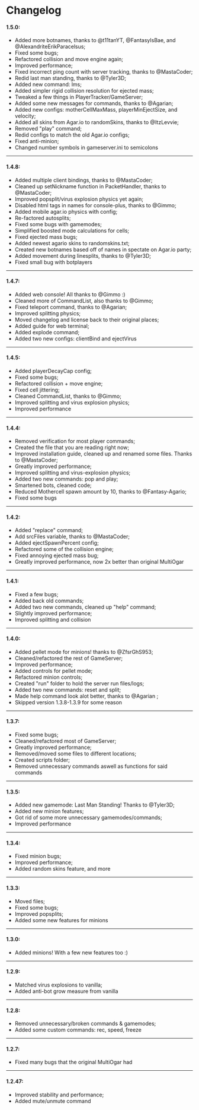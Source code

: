 # Changelog
#### 1.5.0:
* Added more botnames, thanks to @t11tanYT, @FantasyIsBae, and @AlexandriteErikParacelsus;
* Fixed some bugs;
* Refactored collision and move engine again;
* Improved performance;
* Fixed incorrect ping count with server tracking, thanks to @MastaCoder;
* Redid last man standing, thanks to @Tyler3D;
* Added new command: lms;
* Added simpler rigid collision resolution for ejected mass;
* Tweaked a few things in PlayerTracker/GameServer;
* Added some new messages for commands, thanks to @Agarian;
* Added new configs: motherCellMaxMass, playerMinEjectSize, and velocity;
* Added all skins from Agar.io to randomSkins, thanks to @ItzLevvie;
* Removed "play" command;
* Redid configs to match the old Agar.io configs;
* Fixed anti-minion;
* Changed number symbols in gameserver.ini to semicolons

-------------
#### 1.4.8:
* Added multiple client bindings, thanks to @MastaCoder;
* Cleaned up setNickname function in PacketHandler, thanks to @MastaCoder;
* Improved popsplit/virus explosion physics yet again;
* Disabled html tags in names for console-plus, thanks to @Gimmo;
* Added mobile agar.io physics with config;
* Re-factored autosplits;
* Fixed some bugs with gamemodes;
* Simplified boosted mode calculations for cells;
* Fixed ejected mass bugs;
* Added newest agario skins to randomskins.txt;
* Created new botnames based off of names in spectate on Agar.io party;
* Added movement during linesplits, thanks to @Tyler3D;
* Fixed small bug with botplayers

-------------
#### 1.4.7: 
* Added web console! All thanks to @Gimmo :)
* Cleaned more of CommandList, also thanks to @Gimmo;
* Fixed teleport command, thanks to @Agarian;
* Improved splitting physics;
* Moved changelog and license back to their original places;
* Added guide for web terminal;
* Added explode command;
* Added two new configs: clientBind and ejectVirus

-------------
#### 1.4.5:
* Added playerDecayCap config;
* Fixed some bugs;
* Refactored collision + move engine;
* Fixed cell jittering;
* Cleaned CommandList, thanks to @Gimmo;
* Improved splitting and virus explosion physics;
* Improved performance

--------------
#### 1.4.4:
* Removed verification for most player commands;
* Created the file that you are reading right now;
* Improved installation guide, cleaned up and renamed some files. Thanks to @MastaCoder;
* Greatly improved performance;
* Improved splitting and virus-explosion physics;
* Added two new commands: pop and play;
* Smartened bots, cleaned code;
* Reduced Mothercell spawn amount by 10, thanks to @Fantasy-Agario;
* Fixed some bugs

--------------
#### 1.4.2: 
* Added "replace" command;
* Add srcFiles variable, thanks to @MastaCoder;
* Added ejectSpawnPercent config;
* Refactored some of the collision engine;
* Fixed annoying ejected mass bug;
* Greatly improved performance, now 2x better than original MultiOgar

--------------
#### 1.4.1: 
* Fixed a few bugs;
* Added back old commands;
* Added two new commands, cleaned up "help" command;
* Slightly improved performance;
* Improved splitting and collision

--------------
#### 1.4.0: 
* Added pellet mode for minions! thanks to @ZfsrGhS953;
* Cleaned/refactored the rest of GameServer;
* Improved performance;
* Added controls for pellet mode;
* Refactored minion controls;
* Created "run" folder to hold the server run files/logs;
* Added two new commands: reset and split;
* Made help command look alot better, thanks to @Agarian ;
* Skipped version 1.3.8-1.3.9 for some reason

--------------
#### 1.3.7:
* Fixed some bugs;
* Cleaned/refactored most of GameServer;
* Greatly improved performance;
* Removed/moved some files to different locations;
* Created scripts folder;
* Removed unnecessary commands aswell as functions for said commands

--------------
#### 1.3.5: 
* Added new gamemode: Last Man Standing! Thanks to @Tyler3D;
* Added new minion features;
* Got rid of some more unnecessary gamemodes/commands;
* Improved performance

--------------
#### 1.3.4:
* Fixed minion bugs;
* Improved performance;
* Added random skins feature, and more

--------------
#### 1.3.3:
* Moved files;
* Fixed some bugs;
* Improved popsplits;
* Added some new features for minions

--------------
#### 1.3.0:
* Added minions! With a few new features too :)

--------------
#### 1.2.9:
* Matched virus explosions to vanilla;
* Added anti-bot grow measure from vanilla

--------------
#### 1.2.8:
* Removed unnecessary/broken commands & gamemodes;
* Added some custom commands: rec, speed, freeze

--------------
#### 1.2.7:
* Fixed many bugs that the original MultiOgar had

--------------
#### 1.2.47:
* Improved stability and performance; 
* Added mute/unmute command
